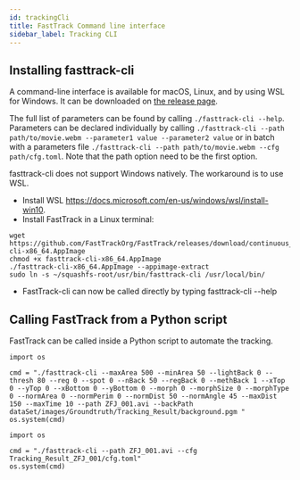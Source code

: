 ```yaml
---
id: trackingCli
title: FastTrack Command line interface
sidebar_label: Tracking CLI
---
```


## Installing fasttrack-cli
A command-line interface is available for macOS, Linux, and by using WSL for Windows. It can be downloaded on [the release page](https://github.com/FastTrackOrg/FastTrack/releases/).

The full list of parameters can be found by calling ```./fasttrack-cli --help```. 
Parameters can be declared individually by calling ```./fasttrack-cli --path path/to/movie.webm --parameter1 value --parameter2 value``` or in batch with a parameters file ```./fasttrack-cli --path path/to/movie.webm --cfg path/cfg.toml```. Note that the path option need to be the first option.

fasttrack-cli does not support Windows natively. The workaround is to use WSL.
* Install WSL https://docs.microsoft.com/en-us/windows/wsl/install-win10.
* Install FastTrack in a Linux terminal:
```
wget https://github.com/FastTrackOrg/FastTrack/releases/download/continuous_cli/fasttrack-cli-x86_64.AppImage
chmod +x fasttrack-cli-x86_64.AppImage
./fasttrack-cli-x86_64.AppImage --appimage-extract
sudo ln -s ~/squashfs-root/usr/bin/fasttrack-cli /usr/local/bin/
```
* FastTrack-cli can now be called directly by typing fasttrack-cli --help 

## Calling FastTrack from a Python script

FastTrack can be called inside a Python script to automate the tracking. 

```
import os

cmd = "./fasttrack-cli --maxArea 500 --minArea 50 --lightBack 0 --thresh 80 --reg 0 --spot 0 --nBack 50 --regBack 0 --methBack 1 --xTop 0 --yTop 0 --xBottom 0 --yBottom 0 --morph 0 --morphSize 0 --morphType 0 --normArea 0 --normPerim 0 --normDist 50 --normAngle 45 --maxDist 150 --maxTime 10 --path ZFJ_001.avi --backPath dataSet/images/Groundtruth/Tracking_Result/background.pgm " 
os.system(cmd)
```

```
import os

cmd = "./fasttrack-cli --path ZFJ_001.avi --cfg Tracking_Result_ZFJ_001/cfg.toml"
os.system(cmd)
```
